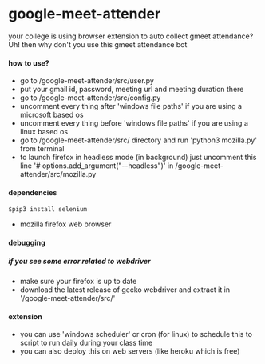 # google-meet-attender
your college is using browser extension to auto collect gmeet attendance? 
Uh! then why don't you use this gmeet attendance bot

#### how to use?
* go to /google-meet-attender/src/user.py
* put your gmail id, password, meeting url and meeting duration there
* go to /google-meet-attender/src/config.py
* uncomment every thing after 'windows file paths' if you are using a microsoft based os
* uncomment every thing before 'windows file paths' if you are using a linux based os
* go to /google-meet-attender/src/ directory and run 'python3 mozilla.py' from terminal
* to launch firefox in headless mode (in background) just uncomment this line '# options.add_argument("--headless")' in /google-meet-attender/src/mozilla.py

#### dependencies
    $pip3 install selenium
    
* mozilla firefox web browser

#### debugging 
##### if you see some error related to webdriver
* make sure your firefox is up to date
* download the latest release of gecko webdriver and extract it in '/google-meet-attender/src/'

#### extension

* you can use 'windows scheduler' or cron (for linux) to schedule this to script to run daily during your class time
* you can also deploy this on web servers (like heroku which is free) 
